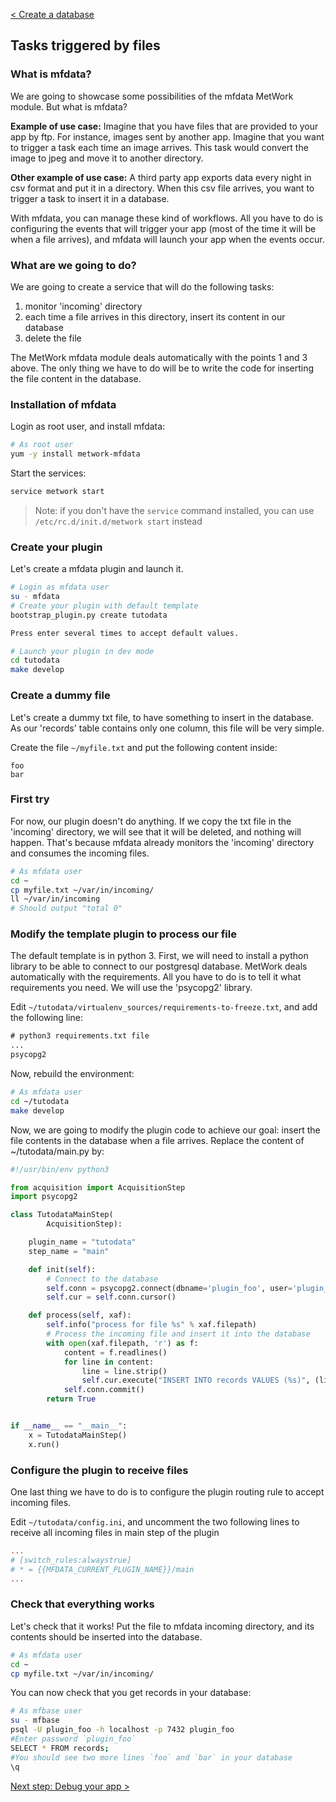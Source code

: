 [< Create a database](./5_database.md)

## Tasks triggered by files

### What is mfdata?

We are going to showcase some possibilities of the mfdata MetWork module. But what is mfdata?

__Example of use case:__ Imagine that you have files that are provided to your app by ftp. For instance, images sent by another app. Imagine that you want to trigger a task each time an image arrives. This task would convert the image to jpeg and move it to another directory.

__Other example of use case:__ A third party app exports data every night in csv format and put it in a directory. When this csv file arrives, you want to trigger a task to insert it in a database.

With mfdata, you can manage these kind of workflows. All you have to do is configuring the events that will trigger your app (most of the time it will be when a file arrives), and mfdata will launch your app when the events occur.

### What are we going to do?

We are going to create a service that will do the following tasks:

1. monitor 'incoming' directory
2. each time a file arrives in this directory, insert its content in our database
3. delete the file

The MetWork mfdata module deals automatically with the points 1 and 3 above. The only thing we have to do will be to write the code for inserting the file content in the database.

### Installation of mfdata

Login as root user, and install mfdata:

``` bash
# As root user
yum -y install metwork-mfdata
```

Start the services:

``` bash
service metwork start
```

> Note: if you don't have the `service` command installed, you can use `/etc/rc.d/init.d/metwork start` instead

### Create your plugin

Let's create a mfdata plugin and launch it.

``` bash
# Login as mfdata user
su - mfdata
# Create your plugin with default template
bootstrap_plugin.py create tutodata

Press enter several times to accept default values.

# Launch your plugin in dev mode
cd tutodata
make develop
```

### Create a dummy file

Let's create a dummy txt file, to have something to insert in the database. As our 'records' table contains only one column, this file will be very simple.

Create the file `~/myfile.txt` and put the following content inside:

``` csv
foo
bar
```

### First try

For now, our plugin doesn't do anything. If we copy the txt file in the 'incoming' directory, we will see that it will be deleted, and nothing will happen. That's because mfdata already monitors the 'incoming' directory and consumes the incoming files.

``` bash
# As mfdata user
cd ~
cp myfile.txt ~/var/in/incoming/
ll ~/var/in/incoming
# Should output "total 0"
```

### Modify the template plugin to process our file

The default template is in python 3. First, we will need to install a python library to be able to connect to our postgresql database. MetWork deals automatically with the requirements. All you have to do is to tell it what requirements you need. We will use the 'psycopg2' library.

Edit `~/tutodata/virtualenv_sources/requirements-to-freeze.txt`, and add the following line:

``` txt
# python3 requirements.txt file
...
psycopg2
```

Now, rebuild the environment:
``` bash
# As mfdata user
cd ~/tutodata
make develop
```

Now, we are going to modify the plugin code to achieve our goal: insert the file contents in the database when a file arrives. Replace the content of ~/tutodata/main.py by:

``` python
#!/usr/bin/env python3

from acquisition import AcquisitionStep
import psycopg2

class TutodataMainStep(
        AcquisitionStep):

    plugin_name = "tutodata"
    step_name = "main"

    def init(self):
        # Connect to the database
        self.conn = psycopg2.connect(dbname='plugin_foo', user='plugin_foo', host='localhost' ,password='plugin_foo', port=7432)
        self.cur = self.conn.cursor()

    def process(self, xaf):
        self.info("process for file %s" % xaf.filepath)
        # Process the incoming file and insert it into the database
        with open(xaf.filepath, 'r') as f:
            content = f.readlines()
            for line in content:
                line = line.strip()
                self.cur.execute("INSERT INTO records VALUES (%s)", (line,))
            self.conn.commit()
        return True


if __name__ == "__main__":
    x = TutodataMainStep()
    x.run()
```

### Configure the plugin to receive files

One last thing we have to do is to configure the plugin routing rule to accept incoming files.

Edit `~/tutodata/config.ini`, and uncomment the two following lines to receive all incoming files in main step of the plugin

``` ini
...
# [switch_rules:alwaystrue]
# * = {{MFDATA_CURRENT_PLUGIN_NAME}}/main
...
```

### Check that everything works

Let's check that it works! Put the file to mfdata incoming directory, and its contents should be inserted into the database.

``` bash
# As mfdata user
cd ~
cp myfile.txt ~/var/in/incoming/
```

You can now check that you get records in your database:

``` bash
# As mfbase user
su - mfbase
psql -U plugin_foo -h localhost -p 7432 plugin_foo
#Enter password `plugin_foo`
SELECT * FROM records;
#You should see two more lines `foo` and `bar` in your database
\q
```

[Next step: Debug your app >](./7_debug.md)
